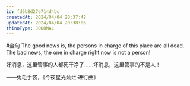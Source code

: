 ```yaml
---
id: fd6b8d27e714d4bc
createdAt: 2024/04/04 20:37:42
updatedAt: 2024/04/04 20:38:06
thinoType: JOURNAL
---
```

#金句 The good news is, the persons in charge of this place are all dead. The bad news, the one in charge right now is not a person!

好消息，这里管事的人都死干净了……坏消息，这里管事的不是人！

——兔毛手袋，《今夜星光灿烂·进行曲》
